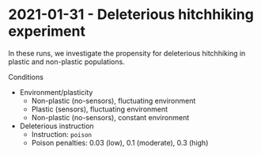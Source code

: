 # 2021-01-31 - Deleterious hitchhiking experiment

In these runs, we investigate the propensity for deleterious hitchhiking in plastic and non-plastic populations.

Conditions

- Environment/plasticity
  - Non-plastic (no-sensors), fluctuating environment
  - Plastic (sensors), fluctuating environment
  - Non-plastic (no-sensors), constant environment
- Deleterious instruction
  - Instruction: `poison`
  - Poison penalties: 0.03 (low), 0.1 (moderate), 0.3 (high)